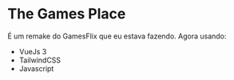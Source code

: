 # The Games Place

É um remake do GamesFlix que eu estava fazendo. Agora usando:
- VueJs 3
- TailwindCSS
- Javascript
